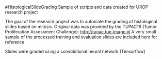 ﻿#HistologicalSlideGrading
Sample of scripts and data created for UROP research project

The goal of the research project was to automate the grading of histological slides based on mitosis.
Original data was provided by the TUPAC16 (Tumor Proliferation Assessment Challenge): http://tupac.tue-image.nl
A very small sample of the processed training and evaluation slides are included here for reference.

Slides were graded using a convolutional neural network (Tensorflow)
